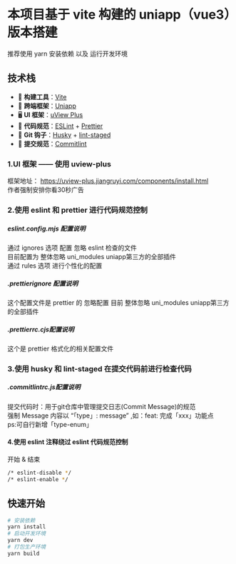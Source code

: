 # 本项目基于 vite 构建的 uniapp（vue3）版本搭建

推荐使用 yarn 安装依赖 以及 运行开发环境

## 技术栈

- 🚀 **构建工具**：[Vite](https://vitejs.dev/)
- 📱 **跨端框架**：[Uniapp](https://uniapp.dcloud.net.cn/)
- 🖥️ **UI 框架**：[uView Plus](https://uview-plus.jiangruyi.com/components/install.html)
- 🧹 **代码规范**：[ESLint](https://eslint.org/) + [Prettier](https://prettier.io/)
- 🐶 **Git 钩子**：[Husky](https://typicode.github.io/husky/) + [lint-staged](https://github.com/okonet/lint-staged)
- 📝 **提交规范**：[Commitlint](https://commitlint.js.org/)

### 1.UI 框架 —— 使用 uview-plus

框架地址： https://uview-plus.jiangruyi.com/components/install.html <br>
作者强制安排你看30秒广告

### 2.使用 eslint 和 prettier 进行代码规范控制

##### eslint.config.mjs 配置说明

通过 ignores 选项 配置 忽略 eslint 检查的文件 <br>
目前配置为 整体忽略 uni_modules uniapp第三方的全部插件<br>
通过 rules 选项 进行个性化的配置

##### .prettierignore 配置说明<br>

这个配置文件是 prettier 的 忽略配置 目前 整体忽略 uni_modules uniapp第三方的全部插件

##### .prettierrc.cjs配置说明<br>

这个是 prettier 格式化的相关配置文件

### 3.使用 husky 和 lint-staged 在提交代码前进行检查代码

##### .commitlintrc.js配置说明<br>

提交代码时：用于git仓库中管理提交日志(Commit Message)的规范 <br>
强制 Message 内容以 “「type」: message” ,如：feat: 完成「xxx」功能点 <br>
ps:可自行新增「type-enum」

#### 4.使用 eslint 注释绕过 eslint 代码规范控制

开始 & 结束

```bash
/* eslint-disable */
/* eslint-enable */
```

## 快速开始

```bash
# 安装依赖
yarn install
# 启动开发环境
yarn dev
# 打包生产环境
yarn build
```
